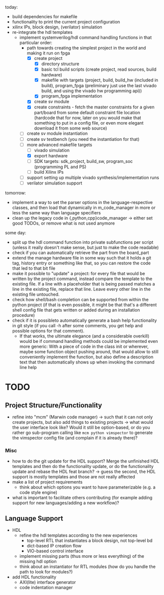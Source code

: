 
today:
* build dependencies for makefile
* functionality to print the current project configuration
* xilinx IPs, block design, (verilator) simulation
* re-integrate the hdl templates
    * implement systemverilog/hdl command handling functions in that particular 
      order:
        * path towards creating the simplest project in the world and making it 
          run on fpga
            * [x] create project
                * [x] directory structure
                * [x] basic tcl build scripts (create project, read sources, 
                  build hardware)
                * [x] makefile with targets (project, build, build_hw (included 
                  in build), program_fpga (preliminary just use the last vivado 
                  build, and using the vivado hw programming api))
                * [x] program_fpga implementation 
            * [x] create sv module
            * [x] create constraints - fetch the master constraints for a given 
              part/board from some default constraint file location (hardcode 
              that for now, later on you would make that something to put in 
              a config file, or even more elegant download it from some web 
              source)
        * [ ] create sv module instantiation
        * [ ] create sv testbench (you need the instantiation for that)
        * [ ] more advanced makefile targets
            * [ ] vivado simulation
            * [x] export hardware
            * [ ] SDK targets: sdk_project, build_sw, program_soc (programming 
              PL and PS)
            * [ ] build Xilinx IPs 
        * [ ] support setting up multiple vivado synthesis/implementation runs
        * [ ] verilator simulation support 

tomorrow:
* implement a way to set the parser options in the language-respective classes, 
  and then load that dynamically in m_code_manager in more or less the same way 
  than language specifiers
* clean up the legacy code in {,python,cpp}code_manager -> either set good TODOs, 
  or remove what is not used anymore

some day:
* split up the hdl command function into private subfunctions per script (unless 
  it really doesn't make sense, but just to make the code readable)
* check if you can automatically retrieve the part from the board_part
* extend the manage hardware file in some way such that it holds a git tag, 
  history entry or something like that, so you can restore the code that led to 
  that bit file
* make it possible to "update" a project: for every file that would be written 
  by the project command, instead compare the template to the existing file. If 
  a line with a placeholder that is being passed matches a line in the existing 
  file, replace that line. Leave every other line in the existing file 
  untouched.
* check how shell/bash completion can be supported from within the python 
  project (if that is even possible, it might be that that's a different shell 
  config file that gets written or added during an installation procedure)
* check if it is possibleto automatically generate a bash help functionality in 
  git style (if you call -h after some comments, you get help and possible 
  options for that comment).
    * If that works, the ultimate elegance (and a considerable overkill) would 
      be if command handling methods could be implemented even more generic: 
      With a piece of code in the class init or wherever, maybe some function 
      object pushing around, that would allow to still conveniently implement 
      the function, but also define a description text that then automatically 
      shows up when invoking the command line help

# TODO

## Project Structure/Functionality
* refine into "mcm" (Marwin code manager) -> such that it can not only create 
  projects, but also add things to existing projects
  -> what would the user interface look like? Would it still be option-based, or 
  do you rather go sub-program calling like ```mcm python vimspector``` to 
      generate the vimspector config file (and complain if it is already there)?

### Misc
* how to do the git update for the HDL support? Merge the unfinished HDL 
  templates and then do the functionality update, or do the functionality update 
  and rebase the HDL feat branch? -> guess the second, the HDL support is mostly 
  templates and those are not really affected
* make a list of project requirements
    * think about which options you want to have parameterizable (e.g. a code 
      style engine)
* what is important to facilitate others contributing (for example adding 
  support for new languages/adding a new workflow)?

## Language Support
* HDL
    * refine the hdl templates according to the new experiences
        * top-level RTL that instantiates a block design, not top-level bd
        * dict-based IP creation flow
        * VIO-based control interface
    * implement missing parts (thus more or less everything) of the missing hdl
      option
    * think about an instantiator for RTL modules (how do you handle the path to 
      look for modules?)
* add HDL functionality
    * AXI(lite) interface generator
    * code indentation manager
